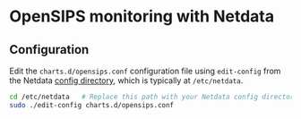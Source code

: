 <!--
title: "OpenSIPS monitoring with Netdata"
custom_edit_url: "https://github.com/netdata/netdata/edit/master/collectors/charts.d.plugin/opensips/README.md"
sidebar_label: "OpenSIPS"
learn_status: "Published"
learn_topic_type: "References"
learn_rel_path: "Networking"
-->

# OpenSIPS monitoring with Netdata

## Configuration

Edit the `charts.d/opensips.conf` configuration file using `edit-config` from the Netdata [config
directory](/docs/configure/nodes.md), which is typically at `/etc/netdata`.

```bash
cd /etc/netdata   # Replace this path with your Netdata config directory, if different
sudo ./edit-config charts.d/opensips.conf
```



